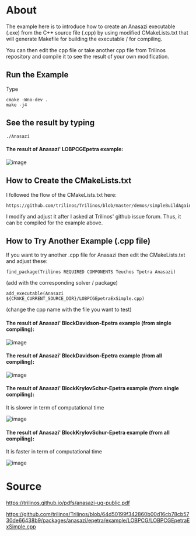 # About 
The example here is to introduce how to create an Anasazi executable (.exe) from the C++ source file (.cpp) by using modified CMakeLists.txt that will generate Makefile for building the executable / for compiling.

You can then edit the cpp file or take another cpp file from Trilinos repository and compile it to see the result of your own modification.

## Run the Example
Type
```
cmake -Wno-dev .
make -j4
```

## See the result by typing
```
./Anasazi
```

#### The result of Anasazi' LOBPCGEpetra example:
![image](https://user-images.githubusercontent.com/72222484/172039555-c4493757-3b21-4988-b404-653f0ab2fdff.png)

## How to Create the CMakeLists.txt
I followed the flow of the CMakeLists.txt here:

```
https://github.com/trilinos/Trilinos/blob/master/demos/simpleBuildAgainstTrilinos/CMakeLists.txt
```

I modify and adjust it after I asked at Trilinos' github issue forum. Thus, it can be compiled for the example above.

## How to Try Another Example (.cpp file)
If you want to try another .cpp file for Anasazi then edit the CMakeLists.txt and adjust these:
```
find_package(Trilinos REQUIRED COMPONENTS Teuchos Tpetra Anasazi)
```
(add with the corresponding solver / package)


```
add_executable(Anasazi ${CMAKE_CURRENT_SOURCE_DIR}/LOBPCGEpetraExSimple.cpp)
```
(change the cpp name with the file you want to test)

#### The result of Anasazi' BlockDavidson-Epetra example (from single compiling):
![image](https://user-images.githubusercontent.com/72222484/172170950-2898e56a-3049-402a-a538-e4962da09230.png)


#### The result of Anasazi' BlockDavidson-Epetra example (from all compiling):
![image](https://user-images.githubusercontent.com/72222484/172170991-dbc425bc-4a24-47a6-a5de-3b5f38dee8e1.png)


#### The result of Anasazi' BlockKrylovSchur-Epetra example (from single compiling):
It is slower in term of computational time

![image](https://user-images.githubusercontent.com/72222484/172185659-a6231197-15e2-4a85-8e70-50edbc200122.png)


#### The result of Anasazi' BlockKrylovSchur-Epetra example (from all compiling):
It is faster in term of computational time

![image](https://user-images.githubusercontent.com/72222484/172185549-84dfc717-4e90-4153-9de5-b3043fd8cd3e.png)

# Source
https://trilinos.github.io/pdfs/anasazi-ug-public.pdf

https://github.com/trilinos/Trilinos/blob/64d50199f342860b00d16cb78cb5730de66438b9/packages/anasazi/epetra/example/LOBPCG/LOBPCGEpetraExSimple.cpp
